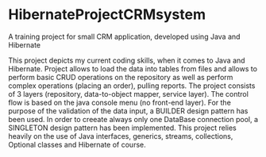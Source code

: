 # HibernateProjectCRMsystem
A training project for small CRM application, developed using Java and Hibernate


This project depicts my current coding skills, when it comes to Java and Hibernate. Project allows to load the data into tables from files and allows to perform basic CRUD operations on the repository as well as perform complex operations (placing an order), pulling reports. The project consists of 3 layers (repository, data-to-object mapper, service layer). The control flow is based on the java console menu (no front-end layer). 
For the purpose of the validation of the data input, a BUILDER design pattern has been used. In order to creeate always only one DataBase connection pool, a SINGLETON design pattern has been implemented. This project relies heavily on the use of Java interfaces, generics, streams, collections, Optional classes and Hibernate of course.
